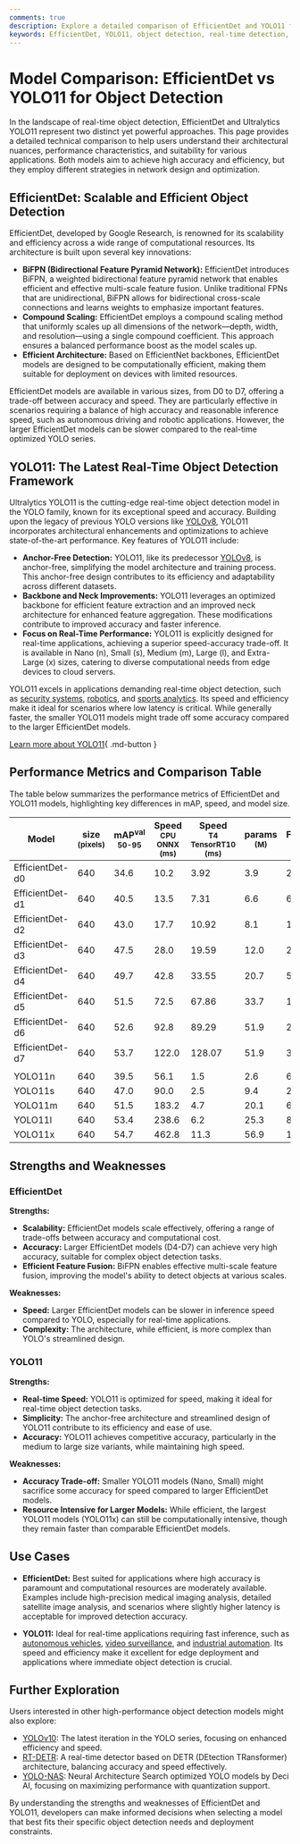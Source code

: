```yaml
---
comments: true
description: Explore a detailed comparison of EfficientDet and YOLO11 for object detection. Learn about their architecture, performance, and best use cases.
keywords: EfficientDet, YOLO11, object detection, real-time detection, model comparison, machine learning, computer vision, deep learning, accuracy, speed, scalability
---
```


# Model Comparison: EfficientDet vs YOLO11 for Object Detection

<script async src="https://cdn.jsdelivr.net/npm/chart.js"></script>
<script defer src="../../javascript/benchmark.js"></script>

<canvas id="modelComparisonChart" width="1024" height="400" active-models='["EfficientDet", "YOLO11"]'></canvas>

In the landscape of real-time object detection, EfficientDet and Ultralytics YOLO11 represent two distinct yet powerful approaches. This page provides a detailed technical comparison to help users understand their architectural nuances, performance characteristics, and suitability for various applications. Both models aim to achieve high accuracy and efficiency, but they employ different strategies in network design and optimization.

## EfficientDet: Scalable and Efficient Object Detection

EfficientDet, developed by Google Research, is renowned for its scalability and efficiency across a wide range of computational resources. Its architecture is built upon several key innovations:

- **BiFPN (Bidirectional Feature Pyramid Network):** EfficientDet introduces BiFPN, a weighted bidirectional feature pyramid network that enables efficient and effective multi-scale feature fusion. Unlike traditional FPNs that are unidirectional, BiFPN allows for bidirectional cross-scale connections and learns weights to emphasize important features.
- **Compound Scaling:** EfficientDet employs a compound scaling method that uniformly scales up all dimensions of the network—depth, width, and resolution—using a single compound coefficient. This approach ensures a balanced performance boost as the model scales up.
- **Efficient Architecture:** Based on EfficientNet backbones, EfficientDet models are designed to be computationally efficient, making them suitable for deployment on devices with limited resources.

EfficientDet models are available in various sizes, from D0 to D7, offering a trade-off between accuracy and speed. They are particularly effective in scenarios requiring a balance of high accuracy and reasonable inference speed, such as autonomous driving and robotic applications. However, the larger EfficientDet models can be slower compared to the real-time optimized YOLO series.

## YOLO11: The Latest Real-Time Object Detection Framework

Ultralytics YOLO11 is the cutting-edge real-time object detection model in the YOLO family, known for its exceptional speed and accuracy. Building upon the legacy of previous YOLO versions like [YOLOv8](https://docs.ultralytics.com/models/yolov8/), YOLO11 incorporates architectural enhancements and optimizations to achieve state-of-the-art performance. Key features of YOLO11 include:

- **Anchor-Free Detection:** YOLO11, like its predecessor [YOLOv8](https://www.ultralytics.com/yolo), is anchor-free, simplifying the model architecture and training process. This anchor-free design contributes to its efficiency and adaptability across different datasets.
- **Backbone and Neck Improvements:** YOLO11 leverages an optimized backbone for efficient feature extraction and an improved neck architecture for enhanced feature aggregation. These modifications contribute to improved accuracy and faster inference.
- **Focus on Real-Time Performance:** YOLO11 is explicitly designed for real-time applications, achieving a superior speed-accuracy trade-off. It is available in Nano (n), Small (s), Medium (m), Large (l), and Extra-Large (x) sizes, catering to diverse computational needs from edge devices to cloud servers.

YOLO11 excels in applications demanding real-time object detection, such as [security systems](https://www.ultralytics.com/blog/computer-vision-for-theft-prevention-enhancing-security), [robotics](https://www.ultralytics.com/glossary/robotics), and [sports analytics](https://www.ultralytics.com/blog/exploring-the-applications-of-computer-vision-in-sports). Its speed and efficiency make it ideal for scenarios where low latency is critical. While generally faster, the smaller YOLO11 models might trade off some accuracy compared to the larger EfficientDet models.

[Learn more about YOLO11](https://docs.ultralytics.com/models/yolo11/){ .md-button }

## Performance Metrics and Comparison Table

The table below summarizes the performance metrics of EfficientDet and YOLO11 models, highlighting key differences in mAP, speed, and model size.

| Model           | size<br><sup>(pixels) | mAP<sup>val<br>50-95 | Speed<br><sup>CPU ONNX<br>(ms) | Speed<br><sup>T4 TensorRT10<br>(ms) | params<br><sup>(M) | FLOPs<br><sup>(B) |
| --------------- | --------------------- | -------------------- | ------------------------------ | ----------------------------------- | ------------------ | ----------------- |
| EfficientDet-d0 | 640                   | 34.6                 | 10.2                           | 3.92                                | 3.9                | 2.54              |
| EfficientDet-d1 | 640                   | 40.5                 | 13.5                           | 7.31                                | 6.6                | 6.1               |
| EfficientDet-d2 | 640                   | 43.0                 | 17.7                           | 10.92                               | 8.1                | 11.0              |
| EfficientDet-d3 | 640                   | 47.5                 | 28.0                           | 19.59                               | 12.0               | 24.9              |
| EfficientDet-d4 | 640                   | 49.7                 | 42.8                           | 33.55                               | 20.7               | 55.2              |
| EfficientDet-d5 | 640                   | 51.5                 | 72.5                           | 67.86                               | 33.7               | 130.0             |
| EfficientDet-d6 | 640                   | 52.6                 | 92.8                           | 89.29                               | 51.9               | 226.0             |
| EfficientDet-d7 | 640                   | 53.7                 | 122.0                          | 128.07                              | 51.9               | 325.0             |
|                 |                       |                      |                                |                                     |                    |                   |
| YOLO11n         | 640                   | 39.5                 | 56.1                           | 1.5                                 | 2.6                | 6.5               |
| YOLO11s         | 640                   | 47.0                 | 90.0                           | 2.5                                 | 9.4                | 21.5              |
| YOLO11m         | 640                   | 51.5                 | 183.2                          | 4.7                                 | 20.1               | 68.0              |
| YOLO11l         | 640                   | 53.4                 | 238.6                          | 6.2                                 | 25.3               | 86.9              |
| YOLO11x         | 640                   | 54.7                 | 462.8                          | 11.3                                | 56.9               | 194.9             |

## Strengths and Weaknesses

### EfficientDet

**Strengths:**

- **Scalability:** EfficientDet models scale effectively, offering a range of trade-offs between accuracy and computational cost.
- **Accuracy:** Larger EfficientDet models (D4-D7) can achieve very high accuracy, suitable for complex object detection tasks.
- **Efficient Feature Fusion:** BiFPN enables effective multi-scale feature fusion, improving the model's ability to detect objects at various scales.

**Weaknesses:**

- **Speed:** Larger EfficientDet models can be slower in inference speed compared to YOLO, especially for real-time applications.
- **Complexity:** The architecture, while efficient, is more complex than YOLO's streamlined design.

### YOLO11

**Strengths:**

- **Real-time Speed:** YOLO11 is optimized for speed, making it ideal for real-time object detection tasks.
- **Simplicity:** The anchor-free architecture and streamlined design of YOLO11 contribute to its efficiency and ease of use.
- **Accuracy:** YOLO11 achieves competitive accuracy, particularly in the medium to large size variants, while maintaining high speed.

**Weaknesses:**

- **Accuracy Trade-off:** Smaller YOLO11 models (Nano, Small) might sacrifice some accuracy for speed compared to larger EfficientDet models.
- **Resource Intensive for Larger Models:** While efficient, the largest YOLO11 models (YOLO11x) can still be computationally intensive, though they remain faster than comparable EfficientDet models.

## Use Cases

- **EfficientDet:** Best suited for applications where high accuracy is paramount and computational resources are moderately available. Examples include high-precision medical imaging analysis, detailed satellite image analysis, and scenarios where slightly higher latency is acceptable for improved detection accuracy.

- **YOLO11:** Ideal for real-time applications requiring fast inference, such as [autonomous vehicles](https://www.ultralytics.com/solutions/ai-in-self-driving), [video surveillance](https://www.ultralytics.com/blog/shattering-the-surveillance-status-quo-with-vision-ai), and [industrial automation](https://www.ultralytics.com/solutions/ai-in-manufacturing). Its speed and efficiency make it excellent for edge deployment and applications where immediate object detection is crucial.

## Further Exploration

Users interested in other high-performance object detection models might also explore:

- [YOLOv10](https://docs.ultralytics.com/models/yolov10/): The latest iteration in the YOLO series, focusing on enhanced efficiency and speed.
- [RT-DETR](https://docs.ultralytics.com/models/rtdetr/): A real-time detector based on DETR (DEtection TRansformer) architecture, balancing accuracy and speed effectively.
- [YOLO-NAS](https://docs.ultralytics.com/models/yolo-nas/): Neural Architecture Search optimized YOLO models by Deci AI, focusing on maximizing performance with quantization support.

By understanding the strengths and weaknesses of EfficientDet and YOLO11, developers can make informed decisions when selecting a model that best fits their specific object detection needs and deployment constraints.
